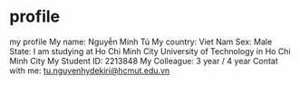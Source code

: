 # profile
my profile
My name: Nguyễn Minh Tú
My country: Viet Nam
Sex: Male
State: I am studying at Ho Chi Minh City University of Technology in Ho Chi Minh City
My Student ID: 2213848
My Colleague: 3 year / 4 year
Contat with me: tu.nguyenhydekiri@hcmut.edu.vn
